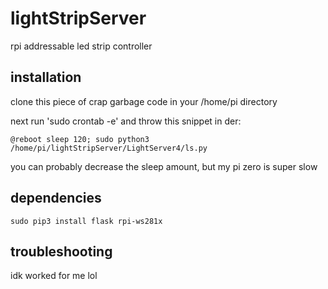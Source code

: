 # lightStripServer
rpi addressable led strip controller 

## installation

clone this piece of crap garbage code in your /home/pi directory

next run 'sudo crontab -e' and throw this snippet in der: 
    
    @reboot sleep 120; sudo python3 /home/pi/lightStripServer/LightServer4/ls.py
    
you can probably decrease the sleep amount, but my pi zero is super slow

## dependencies

    sudo pip3 install flask rpi-ws281x
    
## troubleshooting
idk worked for me lol
